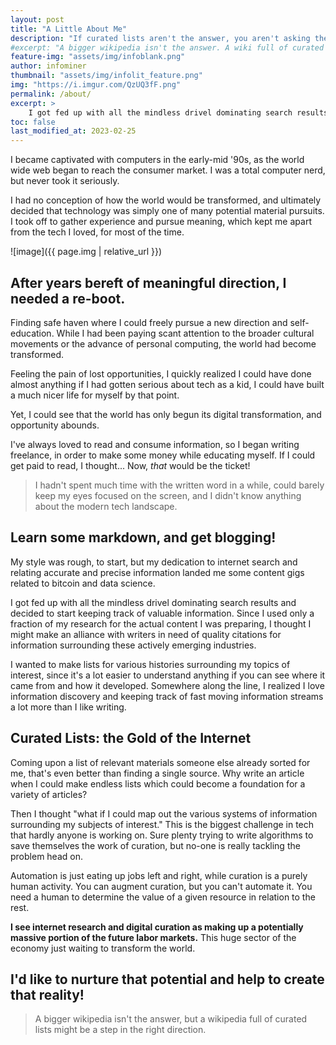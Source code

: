 ```yaml
---
layout: post
title: "A Little About Me"
description: "If curated lists aren't the answer, you aren't asking the right questions."
#excerpt: "A bigger wikipedia isn't the answer. A wiki full of curated lists is the answer."
feature-img: "assets/img/infoblank.png"
author: infominer
thumbnail: "assets/img/infolit_feature.png"
img: "https://i.imgur.com/QzUQ3fF.png"
permalink: /about/
excerpt: >
    I got fed up with all the mindless drivel dominating search results and decided to start keeping track of valuable information. Since I used only a fraction of my research for the actual content I was preparing, I thought I might make an alliance with writers in need of quality citations for information surrounding these actively emerging industries.
toc: false
last_modified_at: 2023-02-25
---
```


I became captivated with computers in the early-mid '90s, as the world wide web began to reach the consumer market. I was a total computer nerd, but never took it seriously. 

I had no conception of how the world would be transformed, and ultimately decided that technology was simply one of many potential material pursuits. I took off to gather experience and pursue meaning, which kept me apart from the tech I loved, for most of the time. 

![image]({{ page.img | relative_url }})

## After years bereft of meaningful direction, I needed a re-boot.

Finding safe haven where I could freely pursue a new direction and self-education. While I had been paying scant attention to the broader cultural movements or the advance of personal computing, the world had become transformed. 

Feeling the pain of lost opportunities, I quickly realized I could have done almost anything if I had gotten serious about tech as a kid, I could have built a much nicer life for myself by that point.

Yet, I could see that the world has only begun its digital transformation, and opportunity abounds.

I've always loved to read and consume information, so I began writing freelance, in order to make some money while educating myself. If I could get paid to read, I thought... Now, *that* would be the ticket!

> I hadn't spent much time with the written word in a while, could barely keep my eyes focused on the screen, and I didn't know anything about the modern tech landscape. 

## Learn some markdown, and get blogging!

My style was rough, to start, but my dedication to internet search and relating accurate and precise information landed me some content gigs related to bitcoin and data science.

I got fed up with all the mindless drivel dominating search results and decided to start keeping track of valuable information. Since I used only a fraction of my research for the actual content I was preparing, I thought I might make an alliance with writers in need of quality citations for information surrounding these actively emerging industries.

I wanted to make lists for various histories surrounding my topics of interest, since it's a lot easier to understand anything if you can see where it came from and how it developed. Somewhere along the line, I realized I love information discovery and keeping track of fast moving information streams a lot more than I like writing. 

## Curated Lists: the Gold of the Internet

Coming upon a list of relevant materials someone else already sorted for me, that's even better than finding a single source. Why write an article when I could make endless lists which could become a foundation for a variety of articles?

Then I thought "what if I could map out the various systems of information surrounding my subjects of interest." This is the biggest challenge in tech that hardly anyone is working on. Sure plenty trying to write algorithms to save themselves the work of curation, but no-one is really tackling the problem head on.

Automation is just eating up jobs left and right, while curation is a purely human activity. You can augment curation, but you can't automate it. You need a human to determine the value of a given resource in relation to the rest.

**I see internet research and digital curation as making up a potentially massive portion of the future labor markets.** This huge sector of the economy just waiting to transform the world. 

## I'd like to nurture that potential and help to create that reality!

> A bigger wikipedia isn't the answer, but a wikipedia full of curated lists might be a step in the right direction.
